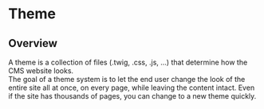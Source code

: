 # Theme

## Overview

A theme is a collection of files \(.twig, .css, .js, ...\) that determine how the CMS website looks.  
The goal of a theme system is to let the end user change the look of the entire site all at once, on every page, while leaving the content intact. Even if the site has thousands of pages, you can change to a new theme quickly.


